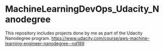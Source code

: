 # MachineLearningDevOps_Udacity_Nanodegree

This repository includes projects done by me as part of the Udacity Nanodegree program.
https://www.udacity.com/course/aws-machine-learning-engineer-nanodegree--nd189
